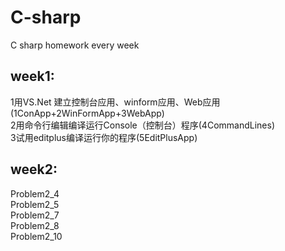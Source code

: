 # C-sharp
C sharp homework every week  
## week1:  
1用VS.Net 建立控制台应用、winform应用、Web应用(1ConApp+2WinFormApp+3WebApp)  
2用命令行编辑编译运行Console（控制台）程序(4CommandLines)  
3试用editplus编译运行你的程序(5EditPlusApp)  
  
## week2:  
Problem2_4  
Problem2_5  
Problem2_7  
Problem2_8  
Problem2_10  
